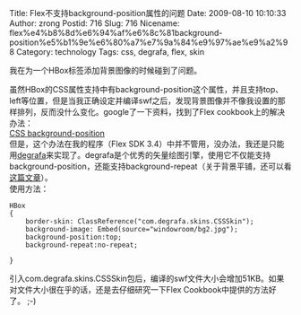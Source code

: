 Title: Flex不支持background-position属性的问题
Date: 2009-08-10 10:10:33
Author: zrong
Postid: 716
Slug: 716
Nicename: flex%e4%b8%8d%e6%94%af%e6%8c%81background-position%e5%b1%9e%e6%80%a7%e7%9a%84%e9%97%ae%e9%a2%98
Category: technology
Tags: css, degrafa, flex, skin

我在为一个HBox标签添加背景图像的时候碰到了问题。  

虽然HBox的CSS属性支持中有background-position这个属性，并且支持top、left等位置，但是当我正确设定并编译swf之后，发现背景图像并不像我设置的那样排列，反而没什么变化。google了一下资料，找到了Flex
cookbook上的解决办法：  
[CSS
background-position](http://www.adobe.com/cfusion/communityengine/index.cfm?event=showdetails&postId=10404&productId=2&loc=en_US)  
但是，这个办法在我的程序（Flex SDK
3.4）中并不管用，没办法，我还是只能用[degrafa](http://www.degrafa.org/)来实现了。degrafa是个优秀的矢量绘图引擎，使用它不仅能支持background-position，还能支持background-repeat（关于背景平铺，还可以看[这篇文章](/?=706)）。  
使用方法：

``` {lang="css"}
HBox
{
    border-skin: ClassReference("com.degrafa.skins.CSSSkin");
    background-image: Embed(source="windowroom/bg2.jpg");
    background-position:top;
    background-repeat:no-repeat;
    
}
```

引入com.degrafa.skins.CSSSkin包后，编译的swf文件大小会增加51KB。如果对文件大小很在乎的话，还是去仔细研究一下Flex
Cookbook中提供的方法好了。 ;-)

